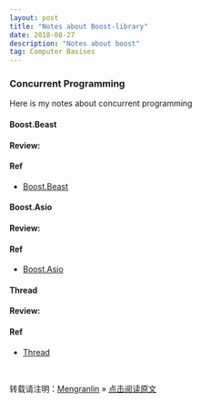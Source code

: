 ```yaml
---
layout: post
title: "Notes about Boost-library"
date: 2018-08-27
description: "Notes about boost"
tag: Computer Basises
---
```


### Concurrent Programming

Here is my notes about concurrent programming

#### Boost.Beast


#### Review:

#### Ref

- [Boost.Beast](https://www.boost.org/doc/libs/1_68_0/libs/beast/doc/html/index.html)

#### Boost.Asio

#### Review:

#### Ref

- [Boost.Asio](https://www.boost.org/doc/libs/1_68_0/doc/html/boost_asio.html)

#### Thread

#### Review:

#### Ref

- [Thread](https://www.boost.org/doc/libs/1_68_0/doc/html/thread.html)


<br>

转载请注明：[Mengranlin](https://lmrshare.github.io) » [点击阅读原文](https://lmrshare.github.io/2018/06/today/) 
